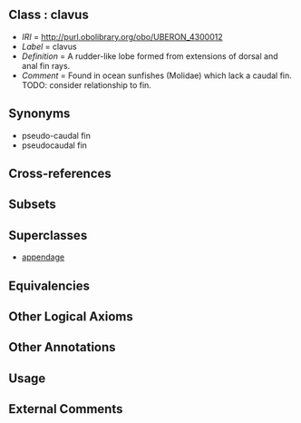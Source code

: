 
## Class : clavus

 * *IRI* = http://purl.obolibrary.org/obo/UBERON_4300012
 * *Label* = clavus
 * *Definition* = A rudder-like lobe formed from extensions of dorsal and anal fin rays.
 * *Comment* = Found in ocean sunfishes (Molidae) which lack a caudal fin. TODO: consider relationship to fin.

## Synonyms

 * pseudo-caudal fin
 * pseudocaudal fin

## Cross-references


## Subsets


## Superclasses

 * [appendage](../../UBERON/26/UBERON_0000026.md)

## Equivalencies


## Other Logical Axioms


## Other Annotations


## Usage


## External Comments

